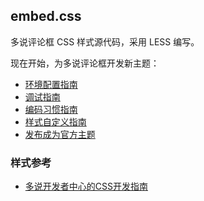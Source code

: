 ## embed.css

多说评论框 CSS 样式源代码，采用 LESS 编写。

现在开始，为多说评论框开发新主题：

* [环境配置指南](./wiki/环境配置指南)
* [调试指南](./wiki/调试指南)
* [编码习惯指南](./wiki/编码习惯指南)
* [样式自定义指南](./wiki/样式自定义指南)
* [发布成为官方主题](./wiki/发布成为官方主题)

### 样式参考

- [多说开发者中心的CSS开发指南](http://dev.duoshuo.com/docs/4ff1cfd0397309552c000017)
